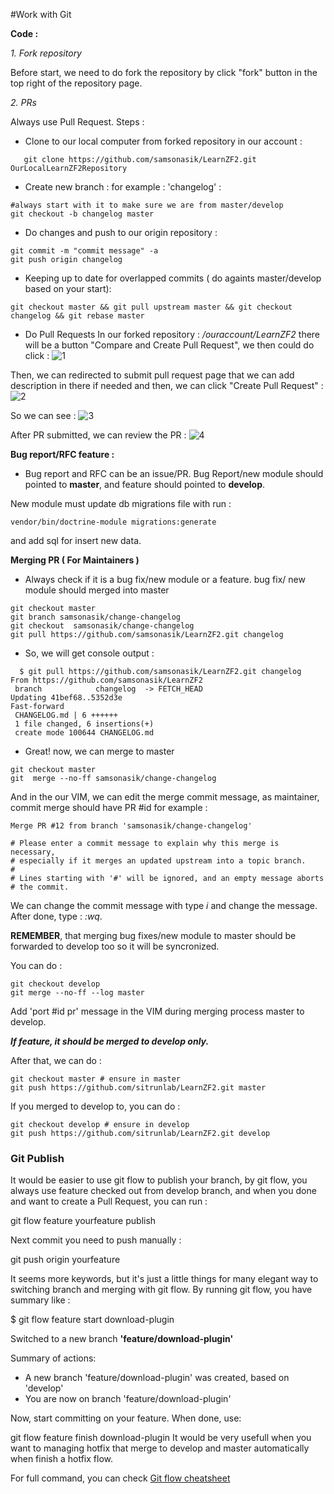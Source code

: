 #Work with Git


**Code :**

 _1. Fork repository_

Before start, we need to do fork the repository by click "fork" button in the top right of the repository page.

 _2. PRs_

Always use Pull Request. Steps :

 * Clone to our local computer from forked repository in our account :
```
   git clone https://github.com/samsonasik/LearnZF2.git OurLocalLearnZF2Repository
```
 * Create new branch : for example : 'changelog' :
```
#always start with it to make sure we are from master/develop
git checkout -b changelog master
```
 * Do changes and push to our origin repository :
```
git commit -m "commit message" -a
git push origin changelog
```
 * Keeping up to date for overlapped commits ( do againts master/develop based on your start):
```
git checkout master && git pull upstream master && git checkout changelog && git rebase master
```
 * Do Pull Requests
In our forked repository : _/ouraccount/LearnZF2_ there will be a button "Compare and Create Pull Request", we then could do click :
![1](https://cloud.githubusercontent.com/assets/459648/3942685/5da25e34-2571-11e4-8453-00178259aad3.png)

Then, we can redirected to submit pull request page that we can add description in there if needed and then, we can click "Create Pull Request" :
![2](https://cloud.githubusercontent.com/assets/459648/3942691/651fa9fa-2571-11e4-9a3b-bcf743fda02a.png)

So we can see :
![3](https://cloud.githubusercontent.com/assets/459648/3942693/6bbb197a-2571-11e4-8186-64d0b2d840b1.png)

After PR submitted, we can review the PR  :
![4](https://cloud.githubusercontent.com/assets/459648/3942694/71ef3fa6-2571-11e4-8c0f-0eb43a4e5bfa.png)


**Bug report/RFC feature :**
- Bug report and RFC can be an issue/PR. Bug Report/new module should pointed to **master**, and feature should pointed to **develop**.

New module must update db migrations file with run :

```
vendor/bin/doctrine-module migrations:generate
```
and add sql for insert new data.

**Merging PR ( For Maintainers )**
 * Always check if it is a bug fix/new module or a feature. bug fix/ new module should merged into master
```
git checkout master
git branch samsonasik/change-changelog
git checkout  samsonasik/change-changelog
git pull https://github.com/samsonasik/LearnZF2.git changelog
```
 * So, we will get console output :
```
  $ git pull https://github.com/samsonasik/LearnZF2.git changelog
From https://github.com/samsonasik/LearnZF2
 branch            changelog  -> FETCH_HEAD
Updating 41bef68..5352d3e
Fast-forward
 CHANGELOG.md | 6 ++++++
 1 file changed, 6 insertions(+)
 create mode 100644 CHANGELOG.md
```
 * Great! now, we can merge to master
```
git checkout master
git  merge --no-ff samsonasik/change-changelog
```
And in the our VIM, we can edit the merge commit message, as maintainer, commit merge should have PR #id for example :

```
Merge PR #12 from branch 'samsonasik/change-changelog'

# Please enter a commit message to explain why this merge is necessary,
# especially if it merges an updated upstream into a topic branch.
#
# Lines starting with '#' will be ignored, and an empty message aborts
# the commit.
```
We can change the commit message with type _i_ and change the message. After done, type : _:wq_.

**REMEMBER**, that merging bug fixes/new module to master should be forwarded to develop too so it will be syncronized.

You can do :
```
git checkout develop
git merge --no-ff --log master
```
Add 'port #id pr' message in the VIM during merging process master to develop.

**_If feature, it should be merged to develop only._**

After that, we can do :
```
git checkout master # ensure in master
git push https://github.com/sitrunlab/LearnZF2.git master
```
If you merged to develop to, you can do :
```
git checkout develop # ensure in develop
git push https://github.com/sitrunlab/LearnZF2.git develop
```


### Git Publish

It would be easier to use git flow to publish your branch, by git flow, you always use feature checked out from develop branch, and when you done and want to create a Pull Request, you can run :

git flow feature yourfeature publish

Next commit you need to push manually :

git push origin yourfeature

It seems more keywords, but it's just a little things for many elegant way to switching branch and merging with git flow. By running git flow, you have summary like :

$ git flow feature start download-plugin

Switched to a new branch **'feature/download-plugin'**

Summary of actions:
- A new branch 'feature/download-plugin' was created, based on 'develop'
- You are now on branch 'feature/download-plugin'

Now, start committing on your feature. When done, use:

git flow feature finish download-plugin
It would be very usefull when you want to managing hotfix that merge to develop and master automatically when finish a hotfix flow.

For full command, you can check [Git flow cheatsheet](http://danielkummer.github.io/git-flow-cheatsheet/)
